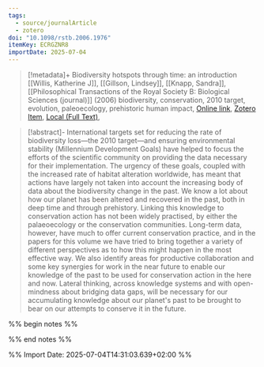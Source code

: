 ```yaml
---
tags:
  - source/journalArticle
  - zotero
doi: "10.1098/rstb.2006.1976"
itemKey: ECRGZNR8
importDate: 2025-07-04
---
```

>[!metadata]+
> Biodiversity hotspots through time: an introduction
> [[Willis, Katherine J]], [[Gillson, Lindsey]], [[Knapp, Sandra]], 
> [[Philosophical Transactions of the Royal Society B: Biological Sciences (journal)]] (2006)
> biodiversity, conservation, 2010 target, evolution, paleoecology, prehistoric human impact, 
> [Online link](https://royalsocietypublishing.org/doi/10.1098/rstb.2006.1976), [Zotero Item](zotero://select/library/items/ECRGZNR8), [Local (Full Text)](file://C:/Users/aburg/Documents/references/zotero/storage/682KW9WH/Willis2006_Biodiversityhotspots.pdf), 

>[!abstract]-
>International targets set for reducing the rate of biodiversity loss—the 2010 target—and ensuring environmental stability (Millennium Development Goals) have helped to focus the efforts of the scientific community on providing the data necessary for their implementation. The urgency of these goals, coupled with the increased rate of habitat alteration worldwide, has meant that actions have largely not taken into account the increasing body of data about the biodiversity change in the past. We know a lot about how our planet has been altered and recovered in the past, both in deep time and through prehistory. Linking this knowledge to conservation action has not been widely practised, by either the palaeoecology or the conservation communities. Long-term data, however, have much to offer current conservation practice, and in the papers for this volume we have tried to bring together a variety of different perspectives as to how this might happen in the most effective way. We also identify areas for productive collaboration and some key synergies for work in the near future to enable our knowledge of the past to be used for conservation action in the here and now. Lateral thinking, across knowledge systems and with open-mindness about bridging data gaps, will be necessary for our accumulating knowledge about our planet's past to be brought to bear on our attempts to conserve it in the future.

%% begin notes %%

%% end notes %%

%% Import Date: 2025-07-04T14:31:03.639+02:00 %%
